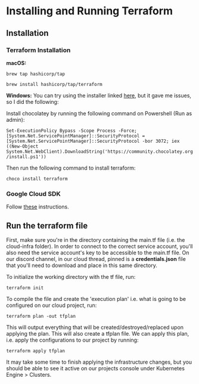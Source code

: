 # Installing and Running Terraform 

## Installation

### Terraform Installation

**macOS:**

`brew tap hashicorp/tap`

`brew install hashicorp/tap/terraform`

**Windows:**
You can try using the installer linked [here](https://developer.hashicorp.com/terraform/downloads), but it gave me issues, so I did the following:

Install chocolatey by running the following command on Powershell (Run as admin):

`Set-ExecutionPolicy Bypass -Scope Process -Force; [System.Net.ServicePointManager]::SecurityProtocol = [System.Net.ServicePointManager]::SecurityProtocol -bor 3072; iex ((New-Object System.Net.WebClient).DownloadString('https://community.chocolatey.org/install.ps1'))`

Then run the following command to install terraform:

`choco install terraform`

### Google Cloud SDK 
Follow [these](https://cloud.google.com/sdk/docs/install) instructions. 

## Run the terraform file
First, make sure you're in the directory containing the main.tf file (i.e. the cloud-infra folder). In order to connect to the correct service account, you'll also need the service account's key to be accessible to the main.tf file. On our discord channel, in our cloud thread, pinned is a **credentials.json** file that you'll need to download and place in this same directory. 

To initialize the working directory with the tf file, run:

`terraform init`

To compile the file and create the 'execution plan' i.e. what is going to be configured on our cloud project, run:

`terraform plan -out tfplan`

This will output everything that will be created/destroyed/replaced upon applying the plan. This will also create a tfplan file. We can apply this plan, i.e. apply the configurations to our project by running:

`terraform apply tfplan`

It may take some time to finish applying the infrastructure changes, but you should be able to see it active on our projects console under Kubernetes Engine > Clusters. 